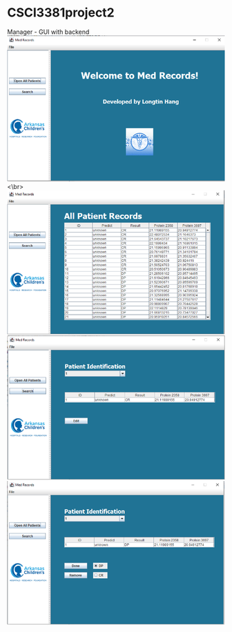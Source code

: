 # CSCI3381project2
Manager - GUI with backend
![Screenshots](https://github.com/Felly9217/Medical_Records/blob/master/Medical%20Records/Medical%20Records.PNG)<\br>
![Screenshots](https://github.com/Felly9217/Medical_Records/blob/master/Medical%20Records/Medical%20Records%202.PNG)
![Screenshots](https://github.com/Felly9217/Medical_Records/blob/master/Medical%20Records/Medical%20Records%203.PNG)
![Screenshots](https://github.com/Felly9217/Medical_Records/blob/master/Medical%20Records/Medical%20Records%204.PNG)
